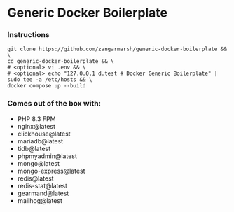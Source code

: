 # Generic Docker Boilerplate

### Instructions
```
git clone https://github.com/zangarmarsh/generic-docker-boilerplate && \
cd generic-docker-boilerplate && \
# <optional> vi .env && \
# <optional> echo "127.0.0.1 d.test # Docker Generic Boilerplate" | sudo tee -a /etc/hosts && \
docker compose up --build
```

### Comes out of the box with:
- PHP 8.3 FPM
- nginx@latest
- clickhouse@latest
- mariadb@latest
- tidb@latest
- phpmyadmin@latest
- mongo@latest
- mongo-express@latest
- redis@latest
- redis-stat@latest
- gearmand@latest
- mailhog@latest
